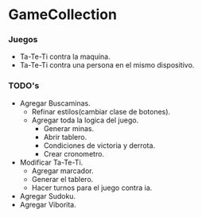 # GameCollection

### Juegos
- Ta-Te-Ti contra la maquina.
- Ta-Te-Ti contra una persona en el mismo dispositivo.

### TODO's
- Agregar Buscaminas.
  - Refinar estilos(cambiar clase de botones).
  - Agregar toda la logica del juego.
    - Generar minas.
    - Abrir tablero.
    - Condiciones de victoria y derrota.
    - Crear cronometro.
- Modificar Ta-Te-Ti.
  - Agregar marcador.
  - Generar el tablero.
  - Hacer turnos para el juego contra ia.
- Agregar Sudoku.
- Agregar Viborita.